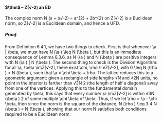 #### $\thm$ – Z(√-2) an ED
The complex norm N (a + b√-2) = a^{2} + 2b^{2} on Z[√-2] is a Euclidean 
norm, so Z[√-2] is a Euclidean domain, and hence a UFD.

##### *Proof.*
From Definition 6.4.1, we have two things to check. First is that whenever 
\a | \beta, we must have N (\a ) \leq N (\beta ), but this is an immediate consequence of Lemma 
6.3.6, as N (\a ) and N (\beta ) are positive integers with N (\a ) | N (\beta ). 
The second thing to check is the Division Algorithm: for all \a, \beta \in\Z[√-2], 
there exist \chi, \rho \in\Z[√-2], with 0 \leq N (\rho ) < N (\beta ), such that \a = \chi \beta + \rho. The 
lattice reduces this to a geometric argument: given a rectangle of side lengths √N 
and √2N units, no point in the interior is farther than 
√3N 
2 (the length of half a 
diagonal) away from one of the vertices. Applying this to the fundamental domain generated by \beta, this says that every number \a \in\Z[√-2] is within 
√3N (\beta ) 
2 of some 
multiple \chi \beta of \beta. Thus, if we let \rho = \a - \chi \beta, then since the norm is the square 
of the distance, N (\rho ) \leq 3 
4 N (\beta ) < N (\beta ), showing that our norm N satisfies both 
conditions required to be a Euclidean norm.